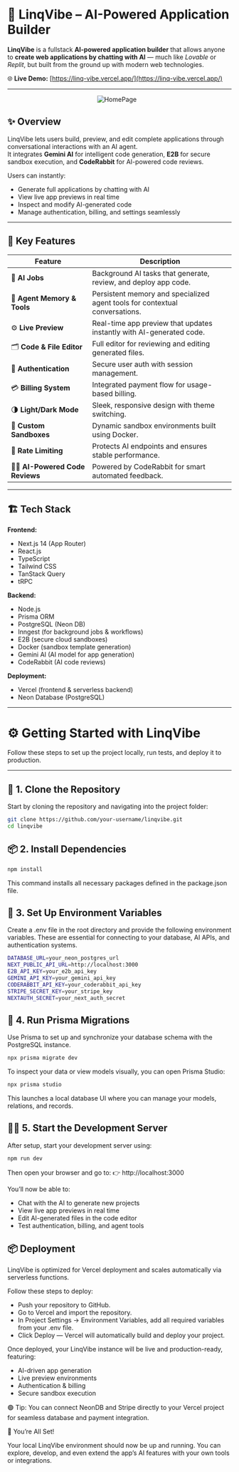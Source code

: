 # 🚀 LinqVibe – AI-Powered Application Builder  

**LinqVibe** is a fullstack **AI-powered application builder** that allows anyone to **create web applications by chatting with AI** — much like *Lovable* or *Replit*, but built from the ground up with modern web technologies.  

🌐 **Live Demo:** [https://linq-vibe.vercel.app/](https://linq-vibe.vercel.app/)  

---

<p align="center">
  <img src="./public/Screenshot 2025-10-19 073538.png" alt="HomePage" />
  <img src="./public/Screenshot 2025-10-19 074729.png" alt=""  />
   <img src="./public/Screenshot 2025-10-19 074801.png" alt=""  />
   <img src="./public/Screenshot 2025-10-19 074829.png" alt=""  />
</p>

## ✨ Overview  

LinqVibe lets users build, preview, and edit complete applications through conversational interactions with an AI agent.  
It integrates **Gemini AI** for intelligent code generation, **E2B** for secure sandbox execution, and **CodeRabbit** for AI-powered code reviews.  

Users can instantly:  
- Generate full applications by chatting with AI  
- View live app previews in real time  
- Inspect and modify AI-generated code  
- Manage authentication, billing, and settings seamlessly  

---

## 🧠 Key Features  

| Feature | Description |
|----------|-------------|
| 💬 **AI Jobs** | Background AI tasks that generate, review, and deploy app code. |
| 🧩 **Agent Memory & Tools** | Persistent memory and specialized agent tools for contextual conversations. |
| ⚙️ **Live Preview** | Real-time app preview that updates instantly with AI-generated code. |
| 🗂️ **Code & File Editor** | Full editor for reviewing and editing generated files. |
| 🔐 **Authentication** | Secure user auth with session management. |
| 💳 **Billing System** | Integrated payment flow for usage-based billing. |
| 🌗 **Light/Dark Mode** | Sleek, responsive design with theme switching. |
| 🧱 **Custom Sandboxes** | Dynamic sandbox environments built using Docker. |
| 🚦 **Rate Limiting** | Protects AI endpoints and ensures stable performance. |
| 🧑‍💻 **AI-Powered Code Reviews** | Powered by CodeRabbit for smart automated feedback. |

---

## 🏗️ Tech Stack  

**Frontend:**  
- Next.js 14 (App Router)  
- React.js  
- TypeScript  
- Tailwind CSS  
- TanStack Query  
- tRPC  

**Backend:**  
- Node.js  
- Prisma ORM  
- PostgreSQL (Neon DB)  
- Inngest (for background jobs & workflows)  
- E2B (secure cloud sandboxes)  
- Docker (sandbox template generation)  
- Gemini AI (AI model for app generation)  
- CodeRabbit (AI code reviews)  

**Deployment:**  
- Vercel (frontend & serverless backend)  
- Neon Database (PostgreSQL)  

---

# ⚙️ Getting Started with LinqVibe  

Follow these steps to set up the project locally, run tests, and deploy it to production.

---

## 🧩 1. Clone the Repository  

Start by cloning the repository and navigating into the project folder:  

```bash
git clone https://github.com/your-username/linqvibe.git
cd linqvibe
```

## 📦 2. Install Dependencies

```bash
npm install
```

This command installs all necessary packages defined in the package.json file.

## 🔐 3. Set Up Environment Variables

Create a .env file in the root directory and provide the following environment variables.
These are essential for connecting to your database, AI APIs, and authentication systems.

```bash
DATABASE_URL=your_neon_postgres_url
NEXT_PUBLIC_API_URL=http://localhost:3000
E2B_API_KEY=your_e2b_api_key
GEMINI_API_KEY=your_gemini_api_key
CODERABBIT_API_KEY=your_coderabbit_api_key
STRIPE_SECRET_KEY=your_stripe_key
NEXTAUTH_SECRET=your_next_auth_secret
```

## 🧱 4. Run Prisma Migrations

Use Prisma to set up and synchronize your database schema with the PostgreSQL instance.

```bash
npx prisma migrate dev
```
To inspect your data or view models visually, you can open Prisma Studio:

```bash
npx prisma studio
```

This launches a local database UI where you can manage your models, relations, and records.

## 🧑‍💻 5. Start the Development Server

After setup, start your development server using:

```bash
npm run dev
```

Then open your browser and go to:
👉 http://localhost:3000

You’ll now be able to:
- Chat with the AI to generate new projects
- View live app previews in real time
- Edit AI-generated files in the code editor
- Test authentication, billing, and agent tools

## 📦 Deployment

LinqVibe is optimized for Vercel deployment and scales automatically via serverless functions.

Follow these steps to deploy:

- Push your repository to GitHub.
- Go to Vercel and import the repository.
- In Project Settings → Environment Variables, add all required variables from your .env file.
- Click Deploy — Vercel will automatically build and deploy your project.

Once deployed, your LinqVibe instance will be live and production-ready, featuring:
* AI-driven app generation
* Live preview environments
* Authentication & billing
* Secure sandbox execution

🟢 Tip: You can connect NeonDB and Stripe directly to your Vercel project for seamless database and payment integration.

🚀 You’re All Set!

Your local LinqVibe environment should now be up and running.
You can explore, develop, and even extend the app’s AI features with your own tools or integrations.
